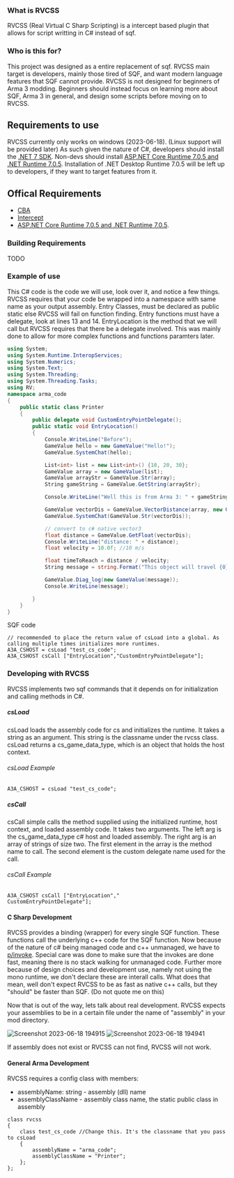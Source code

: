 ### What is RVCSS
RVCSS (Real Virtual C Sharp Scripting) is a intercept based plugin that allows for script writting in C# instead of sqf.

### Who is this for?
This project was designed as a entire replacement of sqf. RVCSS main target is developers, mainly those tired of SQF, and want modern language features that SQF cannot provide. RVCSS is not designed for beginners of Arma 3 modding. Beginners should instead focus on learning more about SQF, Arma 3 in general,  and design some scripts before moving on to RVCSS. 

## Requirements to use
RVCSS currently only works on windows (2023-06-18). (Linux support will be provided later) As such given the nature of C#, developers should install the [.NET 7 SDK](https://dotnet.microsoft.com/en-us/download/dotnet/7.0 ".NET SDK"). Non-devs should install [ASP.NET Core Runtime 7.0.5 and .NET Runtime 7.0.5](https://dotnet.microsoft.com/en-us/download/dotnet/7.0 ".NET SDK"). Installation of .NET Desktop Runtime 7.0.5 will be left up to developers, if they want to target features from it.

## Offical Requirements
- [CBA](https://github.com/CBATeam/CBA_A3)
- [Intercept](https://github.com/intercept/intercept)
- [ASP.NET Core Runtime 7.0.5 and .NET Runtime 7.0.5](https://dotnet.microsoft.com/en-us/download/dotnet/7.0 ".NET SDK").

### Building Requirements
TODO

### Example of use
This C# code is the code we will use, look over it, and notice a few things.
RVCSS requires that your code be wrapped into a namespace with same name as your output assembly. Entry Classes, must be declared as public static else RVCSS will fail on function finding. Entry functions must have a delegate, look at lines 13 and 14. EntryLocation is the method that we will call but RVCSS requires that there be a delegate involved. This was mainly done to allow for more complex functions and functions paramters later.
```csharp
using System;
using System.Runtime.InteropServices;
using System.Numerics;
using System.Text;
using System.Threading;
using System.Threading.Tasks;
using RV;
namespace arma_code
{
    public static class Printer
    {
        public delegate void CustomEntryPointDelegate();
        public static void EntryLocation()
        {
            Console.WriteLine("Before");
            GameValue hello = new GameValue("Hello!");
            GameValue.SystemChat(hello);

            List<int> list = new List<int>() {10, 20, 30};
            GameValue array = new GameValue(list);
            GameValue arrayStr = GameValue.Str(array);
            String gameString = GameValue.GetString(arrayStr);

            Console.WriteLine("Well this is from Arma 3: " + gameString);

            GameValue vectorDis = GameValue.VectorDistance(array, new GameValue(new Vector3(100, 200, 330)));
            GameValue.SystemChat(GameValue.Str(vectorDis));

            // convert to c# native vector3
            float distance = GameValue.GetFloat(vectorDis);
            Console.WriteLine("distance: " + distance);
            float velocity = 10.0f; //10 m/s

            float timeToReach = distance / velocity;
            String message = string.Format("This object will travel {0} meters in {1} secs.", distance, timeToReach);

            GameValue.Diag_log(new GameValue(message));
            Console.WriteLine(message);

        }
    }
}

```
SQF code
```
// recommended to place the return value of csLoad into a global. As calling multiple times initializes more runtimes.
A3A_CSHOST = csLoad "test_cs_code";
A3A_CSHOST csCall ["EntryLocation","CustomEntryPointDelegate"];
```

### Developing with RVCSS
RVCSS implements two sqf commands that it depends on for initialization and calling methods in C#.

##### csLoad
csLoad loads the assembly code for cs and initializes the runtime.
It takes a string as an argument. This string is the classname under the rvcss class.
csLoad returns a cs_game_data_type, which is an object that holds the host context.
###### csLoad Example
```
A3A_CSHOST = csLoad "test_cs_code";
```
##### csCall
csCall simple calls the method supplied using the initialized runtime, host context, and loaded assembly code.
It takes two arguments. The left arg is the cs_game_data_type c# host and loaded assembly. The right arg is an array of strings of size two. The first element in the array is the method name to call. The second element is the custom delegate name used for the call.
###### csCall Example
```
A3A_CSHOST csCall ["EntryLocation","
CustomEntryPointDelegate"];
```
#### C Sharp Development
RVCSS provides a binding (wrapper) for every single SQF function. These functions call the underlying c++ code for the SQF function. Now because of the nature of c# being managed code and c++ unmanaged, we have to [p/invoke](https://learn.microsoft.com/en-us/dotnet/standard/native-interop/pinvoke). Special care was done to make sure that the invokes are done fast, meaning there is no stack walking for unmanaged code. Further more because of design choices and development use, namely not using the mono runtime, we don't declare these are interall calls. What does that mean, well don't expect RVCSS to be as fast as native c++ calls, but they "should" be faster than SQF. (Do not quote me on this)

Now that is out of the way, lets talk about real development. RVCSS expects your assemblies to be in a certain file under the name of "assembly" in your mod directory.

![Screenshot 2023-06-18 194915](https://github.com/killerswin2/RVCSS/assets/8095345/1b602541-7153-46cf-ae56-77a295e601fa)
![Screenshot 2023-06-18 194941](https://github.com/killerswin2/RVCSS/assets/8095345/d811cfe7-224f-41a8-b038-a23dfc346cde)

If assembly does not exist or RVCSS can not find, RVCSS will not work.

#### General Arma Development
RVCSS requires a config class with members: 
- assemblyName: string - assembly (dll) name
- assemblyClassName - assembly class name, the static public class in assembly

```
class rvcss
{
	class test_cs_code //Change this. It's the classname that you pass to csLoad
	{ 
		assemblyName = "arma_code";
		assemblyClassName = "Printer";
	};
};
```
